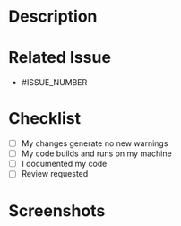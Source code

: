 # Description

<!--- REQUIRED: Describe what changed in detail -->

# Related Issue

<!--- REQUIRED: Tag all related issues (e.g. * #23) -->
* #ISSUE_NUMBER

# Checklist

<!--- Add things that are not yet implemented above -->
<!-- - [ ] I read and understood the [contributing guide](https://github.com/ tzjin88) -->
- [ ] My changes generate no new warnings
- [ ] My code builds and runs on my machine
- [ ] I documented my code
- [ ] Review requested

# Screenshots

<!--- REQUIRED: if issue is UI related -->

<!--- IMPORTANT: Fill out all required fields. Otherwise we might close this PR temporarily -->